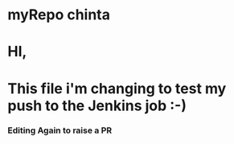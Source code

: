 # myRepo chinta
# HI,
# This file i'm changing to test my push to the Jenkins job :-)
### Editing Again to raise a PR
